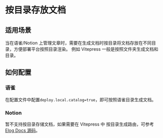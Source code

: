# 按目录存放文档

## 适用场景

当在语雀/Notion 上管理文章时，需要在生成文档时按目录将文档存放在不同目录，方便部署平台按照目录渲染。
例如 Vitepress 一般是按照文件夹生成文档和目录。

## 如何配置

### 语雀

在配置文件中配置`deploy.local.catalog=true`，即可按照语雀目录生成文档。

### Notion

暂不支持按目录存储文档，如果需要在 Vitepress 中 按目录生成路由，可参考 [Elog Docs 源码](https://github.com/LetTTGACO/elog-docs)。
